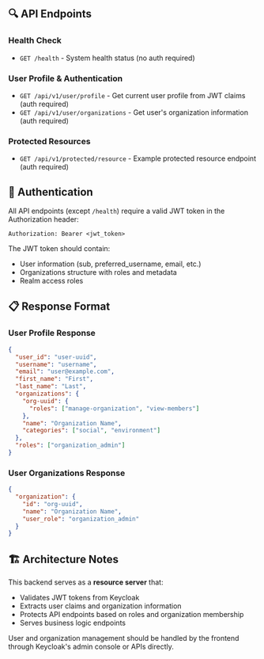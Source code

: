 ## 🔍 API Endpoints

### Health Check
- `GET /health` - System health status (no auth required)

### User Profile & Authentication
- `GET /api/v1/user/profile` - Get current user profile from JWT claims (auth required)
- `GET /api/v1/user/organizations` - Get user's organization information (auth required)

### Protected Resources
- `GET /api/v1/protected/resource` - Example protected resource endpoint (auth required)

## 🔐 Authentication

All API endpoints (except `/health`) require a valid JWT token in the Authorization header:
```
Authorization: Bearer <jwt_token>
```

The JWT token should contain:
- User information (sub, preferred_username, email, etc.)
- Organizations structure with roles and metadata
- Realm access roles

## 📋 Response Format

### User Profile Response
```json
{
  "user_id": "user-uuid",
  "username": "username",
  "email": "user@example.com",
  "first_name": "First",
  "last_name": "Last",
  "organizations": {
    "org-uuid": {
      "roles": ["manage-organization", "view-members"]
    },
    "name": "Organization Name",
    "categories": ["social", "environment"]
  },
  "roles": ["organization_admin"]
}
```

### User Organizations Response
```json
{
  "organization": {
    "id": "org-uuid",
    "name": "Organization Name",
    "user_role": "organization_admin"
  }
}
```

## 🏗️ Architecture Notes

This backend serves as a **resource server** that:
- Validates JWT tokens from Keycloak
- Extracts user claims and organization information  
- Protects API endpoints based on roles and organization membership
- Serves business logic endpoints

User and organization management should be handled by the frontend through Keycloak's admin console or APIs directly.
